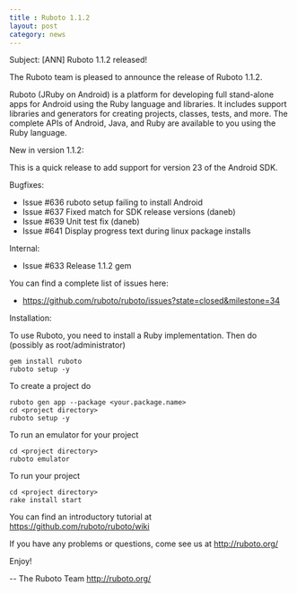 ```yaml
---
title : Ruboto 1.1.2
layout: post
category: news
---
```

Subject: [ANN] Ruboto 1.1.2 released!

The Ruboto team is pleased to announce the release of Ruboto 1.1.2.

Ruboto (JRuby on Android) is a platform for developing full stand-alone
apps for Android using the Ruby language and libraries.  It includes
support libraries and generators for creating projects, classes, tests,
and more.  The complete APIs of Android, Java, and Ruby are available to
you using the Ruby language.

New in version 1.1.2:

This is a quick release to add support for version 23 of the Android SDK.

Bugfixes:

* Issue #636 ruboto setup failing to install Android
* Issue #637 Fixed match for SDK release versions (daneb)
* Issue #639 Unit test fix (daneb)
* Issue #641 Display progress text during linux package installs

Internal:

* Issue #633 Release 1.1.2 gem

You can find a complete list of issues here:

* https://github.com/ruboto/ruboto/issues?state=closed&milestone=34


Installation:

To use Ruboto, you need to install a Ruby implementation.  Then do
(possibly as root/administrator)

    gem install ruboto
    ruboto setup -y

To create a project do

    ruboto gen app --package <your.package.name>
    cd <project directory>
    ruboto setup -y

To run an emulator for your project

    cd <project directory>
    ruboto emulator

To run your project

    cd <project directory>
    rake install start

You can find an introductory tutorial at
https://github.com/ruboto/ruboto/wiki

If you have any problems or questions, come see us at http://ruboto.org/

Enjoy!


--
The Ruboto Team
http://ruboto.org/
